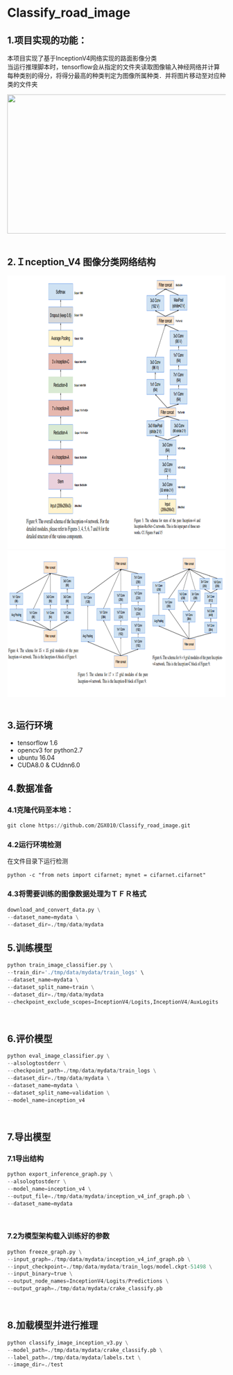 # Classify_road_image
## 1.项目实现的功能：<br>
本项目实现了基于InceptionV4网络实现的路面影像分类<br>
当运行推理脚本时，tensorflow会从指定的文件夹读取图像输入神经网络并计算每种类别的得分，将得分最高的种类判定为图像所属种类．并将图片移动至对应种类的文件夹<br>
<div align=center><img width="520" height="320" src="https://github.com/ZGX010/Classify_road_image/blob/master/doc/classimage.gif"/></div>
<br>

## 2.Ｉnception_V4 图像分类网络结构

<div align=center><img width="1000" height="629" src="https://github.com/ZGX010/Classify_road_image/blob/master/doc/inceptionv4.png"/></div>
<div align=center><img width="1000" height="337" src="https://github.com/ZGX010/Classify_road_image/blob/master/doc/inceptionv4model.png"/></div>
<br>

## 3.运行环境
* tensorflow 1.6
* opencv3 for python2.7
* ubuntu 16.04
* CUDA8.0 & CUdnn6.0

## 4.数据准备
### 4.1克隆代码至本地：<br>
```Python
git clone https://github.com/ZGX010/Classify_road_image.git
```
### 4.2运行环境检测
在文件目录下运行检测
```Ｐython
python -c "from nets import cifarnet; mynet = cifarnet.cifarnet"
```
### 4.3将需要训练的图像数据处理为ＴＦＲ格式
```python
download_and_convert_data.py \
--dataset_name=mydata \
--dataset_dir=./tmp/data/mydata
```

## 5.训练模型
```Python
python train_image_classifier.py \
--train_dir='./tmp/data/mydata/train_logs' \
--dataset_name=mydata \
--dataset_split_name=train \
--dataset_dir=./tmp/data/mydata
--checkpoint_exclude_scopes=InceptionV4/Logits,InceptionV4/AuxLogits 
```
<br>

## 6.评价模型
```Python
python eval_image_classifier.py \
--alsologtostderr \
--checkpoint_path=./tmp/data/mydata/train_logs \
--dataset_dir=./tmp/data/mydata \
--dataset_name=mydata \
--dataset_split_name=validation \
--model_name=inception_v4
```
<br>

## 7.导出模型
### 7.1导出结构
```Python
python export_inference_graph.py \
--alsologtostderr \
--model_name=inception_v4 \
--output_file=./tmp/data/mydata/inception_v4_inf_graph.pb \
--dataset_name=mydata
```
<br>

### 7.2为模型架构载入训练好的参数
```Python
python freeze_graph.py \
--input_graph=./tmp/data/mydata/inception_v4_inf_graph.pb \
--input_checkpoint=./tmp/data/mydata/train_logs/model.ckpt-51498 \
--input_binary=true \
--output_node_names=InceptionV4/Logits/Predictions \
--output_graph=./tmp/data/mydata/crake_classify.pb
```
<br>

## 8.加载模型并进行推理
```Python
python classify_image_inception_v3.py \
--model_path=./tmp/data/mydata/crake_classify.pb \
--label_path=./tmp/data/mydata/labels.txt \
--image_dir=./test
```
